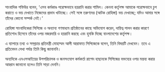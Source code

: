 সাংবাদিক শফিউর বলেন, ‘এসব কর্মকাণ্ড পরোক্ষভাবে হয়রানি করার শামিল। কেননা কর্তৃপক্ষ আমাকে পরোক্ষভাবে চুপ করাতে ও ভয় দেখাতে নিজেদের প্রভাব খাটাচ্ছে। সেই সঙ্গে তরুণদের (আটক রোহিঙ্গা) ভয় দেখাচ্ছে; যদিও আমার সঙ্গে তাঁদের কোনো সম্পর্ক নেই।’

রোহিঙ্গা সাংবাদিকেরা সিপিজে ও অন্যান্য গণমাধ্যম প্রতিষ্ঠানের কাছে অভিযোগ করেন, দায়িত্ব পালন করার কারণে প্রতিশোধ হিসেবে তাঁদের ওপর নজরদারি ও হয়রানি করছে এবং হুমকি দিচ্ছে বাংলাদেশের কর্তৃপক্ষ।

এ ব্যাপারে তথ্য ও সম্প্রচার প্রতিমন্ত্রী মোহাম্মদ আলী আরাফাত সিপিজেকে বলেন, তিনি বিষয়টি দেখবেন। তবে এ প্রতিবেদন লেখা পর্যন্ত তিনি কিছু জানাননি।

অন্যদিকে এনএসআইয়ের উপপরিচালক ও জনসংযোগ কর্মকর্তা রাশেদ হাছানকে সিপিজের বক্তব্যের ওপর মন্তব্য করার আহ্বান জানানো হলেও তিনি সাড়া দেননি।
